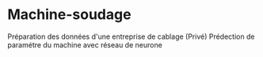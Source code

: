 # Machine-soudage
Préparation des données d'une entreprise de cablage (Privé)
Prédection de paramétre du machine avec réseau de neurone
